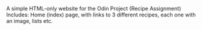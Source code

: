 A simple HTML-only website for the Odin Project (Recipe Assignment)
Includes: Home (index) page, with links to 3 different recipes, each one with an image, lists etc.
